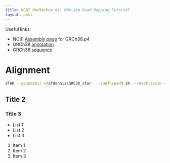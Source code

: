```yaml
---
title: NCBI Hackathon #2: RNA-seq Read Mapping Tutorial
layout: post
---
```


Useful links:

- NCBI [Assembly page](http://www.ncbi.nlm.nih.gov/assembly/GCF_000001405.30) for GRCh38.p4
- GRCh38 [annotation](ftp://ftp.ncbi.nlm.nih.gov/genomes/all/GCF_000001405.30_GRCh38.p4/GCF_000001405.30_GRCh38.p4_genomic.gff.gz)
- GRCh38 [sequence](ftp://ftp.ncbi.nlm.nih.gov/genomes/all/GCF_000001405.30_GRCh38.p4/GCF_000001405.30_GRCh38.p4_genomic.fna.gz)

# Alignment
```BASH
STAR --genomeDir ~/afdennis/GRC28_star  --runThreadN 24 --readFilesIn ~/tan/rawdata/SRR1153470_1.fastq ~/tan/rawdata/SRR1153470_2.fastq --outFileNamePrefix STAR
```
## Title 2
### Title 3

- List 1
- List 2
- List 3

1. Item 1
1. Item 2
1. Item 3

